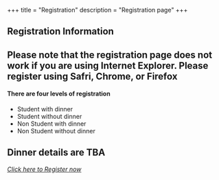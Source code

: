 +++
title = "Registration"
description = "Registration page"
+++
## Registration Information

## Please note that the registration page does not work if you are using Internet Explorer.  Please register using Safri, Chrome, or Firefox


#### There are four levels of registration
- Student with dinner
- Student without dinner
- Non Student with dinner
- Non Student without dinner

## Dinner details are TBA

<div class="col-sm-12 text-center">
<p class="text-large">
	<a class="btn btn-template-main-big" target="_blank" href="https://shop.adelaide.edu.au/konakart/More.../Conferences/Faculty-Sciences/Ranked-Set-Sampling%3A-translating-the-theory-to-applications-in-agriculture-and-natural-sciences/Agriculture%2C-Food-%26-Wine-141/2_2250.action?cust-sign-in-method=public">
	<i class="fa fa-user-plus"> Click here to Register now</i>
	</a>
	</p>
</div>

